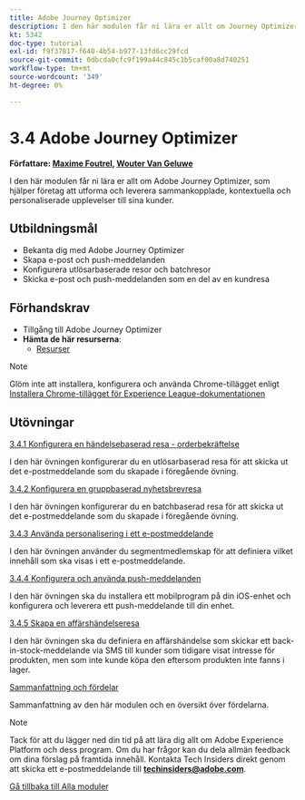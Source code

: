 ```yaml
---
title: Adobe Journey Optimizer
description: I den här modulen får ni lära er allt om Journey Optimizer, som hjälper företag att utforma och leverera sammankopplade, kontextuella och personaliserade upplevelser till sina kunder.
kt: 5342
doc-type: tutorial
exl-id: f9f37817-f640-4b54-b977-13fd6cc29fcd
source-git-commit: 0dbcda0cfc9f199a44c845c1b5caf00a8d740251
workflow-type: tm+mt
source-wordcount: '349'
ht-degree: 0%

---
```


# 3.4 Adobe Journey Optimizer

**Författare: [Maxime Foutrel](https://www.linkedin.com/in/maximefoutrel/), [Wouter Van Geluwe](https://www.linkedin.com/in/woutervangeluwe/)**

I den här modulen får ni lära er allt om Adobe Journey Optimizer, som hjälper företag att utforma och leverera sammankopplade, kontextuella och personaliserade upplevelser till sina kunder.

## Utbildningsmål

- Bekanta dig med Adobe Journey Optimizer
- Skapa e-post och push-meddelanden
- Konfigurera utlösarbaserade resor och batchresor
- Skicka e-post och push-meddelanden som en del av en kundresa

## Förhandskrav

- Tillgång till Adobe Journey Optimizer
- **Hämta de här resurserna**:
   - [Resurser](./../../../assets/ajo/ajo_assets.zip)

>[!NOTE]
>
>Glöm inte att installera, konfigurera och använda Chrome-tillägget enligt [Installera Chrome-tillägget för Experience League-dokumentationen](../../gettingstarted/gettingstarted/ex1.md)

## Utövningar

[3.4.1 Konfigurera en händelsebaserad resa - orderbekräftelse](./ex1.md)

I den här övningen konfigurerar du en utlösarbaserad resa för att skicka ut det e-postmeddelande som du skapade i föregående övning.

[3.4.2 Konfigurera en gruppbaserad nyhetsbrevresa](./ex2.md)

I den här övningen konfigurerar du en batchbaserad resa för att skicka ut det e-postmeddelande som du skapade i föregående övning.

[3.4.3 Använda personalisering i ett e-postmeddelande](./ex3.md)

I den här övningen använder du segmentmedlemskap för att definiera vilket innehåll som ska visas i ett e-postmeddelande.

[3.4.4 Konfigurera och använda push-meddelanden](./ex4.md)

I den här övningen ska du installera ett mobilprogram på din iOS-enhet och konfigurera och leverera ett push-meddelande till din enhet.

[3.4.5 Skapa en affärshändelseresa](./ex5.md)

I den här övningen ska du definiera en affärshändelse som skickar ett back-in-stock-meddelande via SMS till kunder som tidigare visat intresse för produkten, men som inte kunde köpa den eftersom produkten inte fanns i lager.

[Sammanfattning och fördelar](./summary.md)

Sammanfattning av den här modulen och en översikt över fördelarna.

>[!NOTE]
>
>Tack för att du lägger ned din tid på att lära dig allt om Adobe Experience Platform och dess program. Om du har frågor kan du dela allmän feedback om dina förslag på framtida innehåll. Kontakta Tech Insiders direkt genom att skicka ett e-postmeddelande till **techinsiders@adobe.com**.

[Gå tillbaka till Alla moduler](../../../overview.md)
